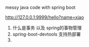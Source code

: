 messy java code with spring boot

http://127.0.0.1:9999/hello?name=xiao

1. 什么是事务 以及 spring的事物管理
2. spring-boot-devtools 支持热部署
3. 